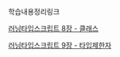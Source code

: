 학습내용정리링크

<a href="https://velog.io/@abc2752/learningtypescript-class" target="_blank">러닝타입스크립트 8장 - 클래스</a>

<a href="https://velog.io/@abc2752/%EB%9F%AC%EB%8B%9D%ED%83%80%EC%9E%85%EC%8A%A4%ED%81%AC%EB%A6%BD%ED%8A%B8-9%EC%9E%A5-%ED%83%80%EC%9E%85%EC%A0%9C%ED%95%9C%EC%9E%90" target="_blank">러닝타입스크립트 9장 - 타입제한자</a>
